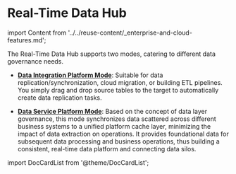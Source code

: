 # Real-Time Data Hub
import Content from '../../reuse-content/_enterprise-and-cloud-features.md';

<Content />

The Real-Time Data Hub supports two modes, catering to different data governance needs.

* **[Data Integration Platform Mode](etl-mode)**: Suitable for data replication/synchronization, cloud migration, or building ETL pipelines. You simply drag and drop source tables to the target to automatically create data replication tasks.

* **[Data Service Platform Mode](daas-mode)**: Based on the concept of data layer governance, this mode synchronizes data scattered across different business systems to a unified platform cache layer, minimizing the impact of data extraction on operations. It provides foundational data for subsequent data processing and business operations, thus building a consistent, real-time data platform and connecting data silos.



import DocCardList from '@theme/DocCardList';

<DocCardList />